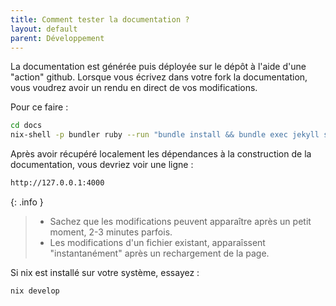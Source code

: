 ```yaml
---
title: Comment tester la documentation ? 
layout: default
parent: Développement
---
```


La documentation est générée puis déployée sur le dépôt à l'aide d'une "action" github. 
Lorsque vous écrivez dans votre fork la documentation, vous voudrez avoir un rendu en direct de vos modifications. 

Pour ce faire : 

```bash
cd docs
nix-shell -p bundler ruby --run "bundle install && bundle exec jekyll serve"
```

Après avoir récupéré localement les dépendances à la construction de la documentation, vous devriez voir une ligne : 

```bash
http://127.0.0.1:4000
```

{: .info }
> - Sachez que les modifications peuvent apparaître après un petit moment, 2-3 minutes parfois.
> - Les modifications d'un fichier existant, apparaîssent "instantanément" après un rechargement de la page.

Si nix est installé sur votre système, essayez : 

```bash
nix develop
```
